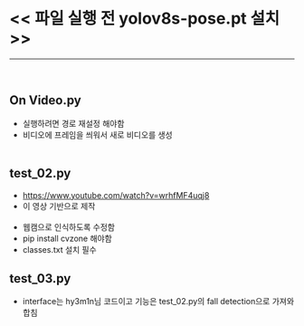 # << 파일 실행 전 yolov8s-pose.pt 설치 >>
***
<br/>

## On Video.py
* 실행하려면 경로 재설정 해야함<br/>
* 비디오에 프레임을 씌워서 새로 비디오를 생성<br/><br/>


## test_02.py
* https://www.youtube.com/watch?v=wrhfMF4uqj8<br/>
* 이 영상 기반으로 제작<br/><br/>
* 웹캠으로 인식하도록 수정함<br/>
* pip install cvzone 해야함<br/>
* classes.txt 설치 필수<br/>


## test_03.py
* interface는 hy3m1n님 코드이고 기능은 test_02.py의 fall detection으로 가져와 합침<br/>
